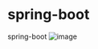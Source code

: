 # spring-boot
spring-boot
![image](https://user-images.githubusercontent.com/92924243/235614618-00271de2-03fe-405e-b938-423f2de971aa.png)
